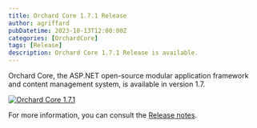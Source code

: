 ```yaml
---
title: Orchard Core 1.7.1 Release
author: agriffard
pubDatetime: 2023-10-13T12:00:00Z
categories: [OrchardCore]
tags: [Release]
description: Orchard Core 1.7.1 Release is available.
---
```


Orchard Core, the ASP.NET open-source modular application framework and content management system, is available in version 1.7.

[![Orchard Core 1.7.1](https://opengraph.githubassets.com/31fc53454fa0d5c5ddef2a0083a71ea7776e96f96638df5b5c81e83bf2256f9a/OrchardCMS/OrchardCore/releases/tag/v1.7.1)](https://github.com/OrchardCMS/OrchardCore/releases/tag/v1.7.1)

For more information, you can consult the [Release notes](https://docs.orchardcore.net/en/latest/docs/releases/1.7.1/).
